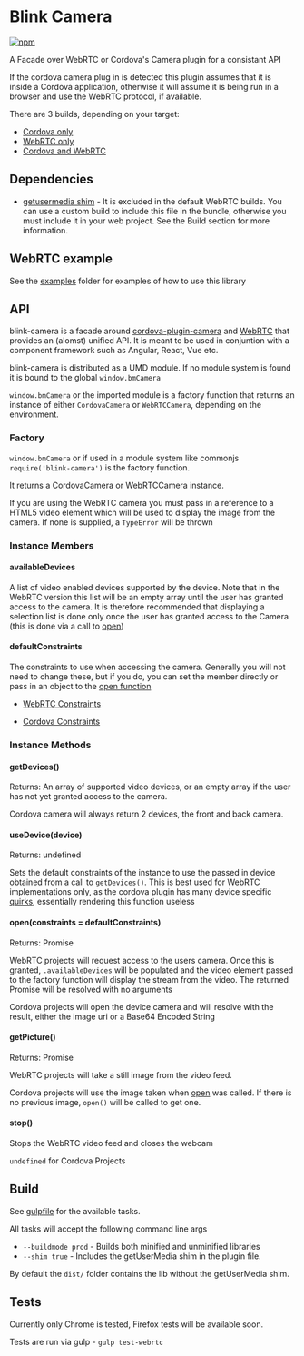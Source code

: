 # Blink Camera

 [![npm](https://img.shields.io/npm/v/@blinkmobile/blink-camera.svg?maxAge=2592000)](https://www.npmjs.com/package/@blinkmobile/blink-camera)

A Facade over WebRTC or Cordova's Camera plugin for a consistant API

If the cordova camera plug in is detected this plugin assumes that it is inside a Cordova application, otherwise it will assume it is being run in a browser and use the WebRTC protocol, if available.

There are 3 builds, depending on your target:

- [Cordova only](dist/bm-camera-cordova.js)
- [WebRTC only](dist/bm-camera-webrtc.js)
- [Cordova and WebRTC](dist/bm-camera.js)

## Dependencies

- [getusermedia shim](https://www.npmjs.com/package/getusermedia) - It is excluded in the default WebRTC builds. You can use a custom build to include
this file in the bundle, otherwise you must include it in your web project.
See the Build section for more information.

## WebRTC example

See the [examples](example/) folder for examples of how to use this library

## API

blink-camera is a facade around [cordova-plugin-camera](https://www.npmjs.com/package/cordova-plugin-camera#module_Camera.Direction) and [WebRTC](https://developer.mozilla.org/en-US/docs/Web/API/WebRTC_API) that provides an (alomst) unified API.
It is meant to be used in conjuntion with a component framework such as Angular,
React, Vue etc.

blink-camera is distributed as a UMD module. If no module system is found it is
bound to the global `window.bmCamera`

`window.bmCamera` or the imported module is a factory function that returns an
instance of either `CordovaCamera` or `WebRTCCamera`, depending on the environment.

### Factory

`window.bmCamera`  or if used in a module system like commonjs `require('blink-camera')` is the factory function.

It returns a CordovaCamera or WebRTCCamera instance.

If you are using the WebRTC camera you must pass in a reference to a HTML5 video element which will be used to display the image from the camera. If none is supplied, a `TypeError` will be thrown

### Instance Members

#### availableDevices

A list of video enabled devices supported by the device. Note that in the WebRTC version this list will be an empty array until the user has granted access to the camera. It is therefore recommended that displaying a selection list is done only once the user has granted access to the Camera (this is done via a call to [open](#open))

#### defaultConstraints

The constraints to use when accessing the camera. Generally you will not need to change these, but if you do, you can set the member directly or pass in an object to the [open function](#open)

- [WebRTC Constraints](https://developer.mozilla.org/en-US/docs/Web/API/MediaStreamConstraints)

- [Cordova Constraints](https://www.npmjs.com/package/cordova-plugin-camera#module_camera.CameraOptions)

### Instance Methods

#### <a name="getDevices"></a> getDevices()

Returns: An array of supported video devices, or an empty array if the user has not yet granted access to the camera.

Cordova camera will always return 2 devices, the front and back camera.

#### <a name="useDevice"></a> useDevice(device)

Returns: undefined

Sets the default constraints of the instance to use the passed in device obtained from a call to `getDevices()`. This is best used for WebRTC implementations only, as the cordova plugin has many device specific [quirks](https://www.npmjs.com/package/cordova-plugin-camera#CameraOptions-quirks), essentially rendering this function useless

#### <a name="open"></a> open(constraints = defaultConstraints)

Returns: Promise

WebRTC projects will request access to the users camera. Once this is granted, `.availableDevices` will be populated and the video element passed to the factory function will display the stream from the video. The returned Promise will be resolved with no arguments

Cordova projects will open the device camera and will resolve with the result, either the image uri or a Base64 Encoded String

#### <a name="getPicture"></a> getPicture()

Returns: Promise

WebRTC projects will take a still image from the video feed.

Cordova projects will use the image taken when [open](#open) was called. If there is no previous image, `open()` will be called to get one.

#### <a name="stop"></a> stop()

Stops the WebRTC video feed and closes the webcam

`undefined` for Cordova Projects


## Build

See [gulpfile](gulpfile.js) for the available tasks.

All tasks will accept the following command line args

- `--buildmode prod` - Builds both minified and unminified libraries
- `--shim true` - Includes the getUserMedia shim in the plugin file.

By default the `dist/` folder contains the lib without the getUserMedia shim.

## Tests

Currently only Chrome is tested, Firefox tests will be available soon.

Tests are run via gulp - `gulp test-webrtc`

